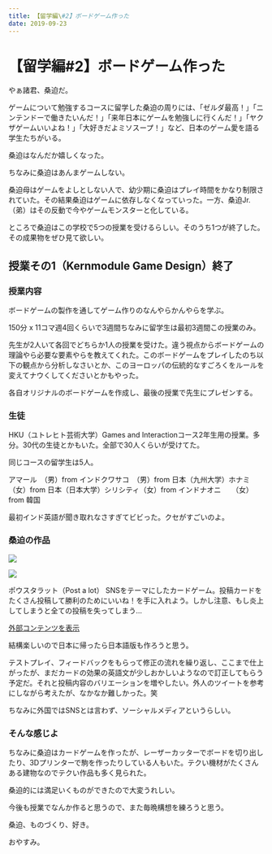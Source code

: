 ```yaml
---
title: 【留学編\#2】ボードゲーム作った
date: 2019-09-23
---
```


# 【留学編#2】ボードゲーム作った

やぁ諸君、桑迫だ。

ゲームについて勉強するコースに留学した桑迫の周りには、「ゼルダ最高！」「ニンテンドーで働きたいんだ！」「来年日本にゲームを勉強しに行くんだ！」「ヤクザゲームいいよね！」「大好きだよミソスープ！」など、日本のゲーム愛を語る学生たちがいる。

桑迫はなんだか嬉しくなった。

ちなみに桑迫はあんまゲームしない。

桑迫母はゲームをよしとしない人で、幼少期に桑迫はプレイ時間をかなり制限されていた。その結果桑迫はゲームに依存しなくなっていった。一方、桑迫Jr.（弟）はその反動で今やゲームモンスターと化している。

ところで桑迫はこの学校で5つの授業を受けるらしい。そのうち1つが終了した。その成果物をぜひ見て欲しい。

## 授業その1（Kernmodule Game Design）終了

### 授業内容

ボードゲームの製作を通してゲーム作りのなんやらかんやらを学ぶ。

150分 x 11コマ週4回くらいで3週間ちなみに留学生は最初3週間この授業のみ。

先生が2人いて各回でどちらか1人の授業を受けた。違う視点からボードゲームの理論やら必要な要素やらを教えてくれた。このボードゲームをプレイしたのち以下の観点から分析しなさいとか、このヨーロッパの伝統的なすごろくをルールを変えてナウくしてくださいとかもやった。

各自オリジナルのボードゲームを作成し、最後の授業で先生にプレゼンする。

### 生徒

HKU（ユトレヒト芸術大学）Games and Interactionコース2年生用の授業。多分。30代の生徒とかもいた。全部で30人くらいが受けてた。

同じコースの留学生は5人。

アマール　（男）from インドクワサコ　（男）from 日本（九州大学）ホナミ　　（女）from 日本（日本大学）シリシティ（女）from インドナオニ　　（女）from 韓国

最初インド英語が聞き取れなさすぎてビビった。クセがすごいのよ。

### 桑迫の作品

![](https://chankuwa.com/wp-content/uploads/2019/09/box1-1024x768.jpg)

![](https://chankuwa.com/wp-content/uploads/2019/09/postalot1-1024x768.jpg)

ポウスタラット（Post a lot）
SNSをテーマにしたカードゲーム。投稿カードをたくさん投稿して勝利のためにいいね！を手に入れよう。しかし注意、もし炎上してしまうと全ての投稿を失ってしまう...

[外部コンテンツを表示](https://www.youtube.com/embed/RFCZtSS9VfA)

結構楽しいので日本に帰ったら日本語版も作ろうと思う。

テストプレイ、フィードバックをもらって修正の流れを繰り返し、ここまで仕上がったが、まだカードの効果の英語文が少しおかしいようなので訂正してもらう予定だ。それと投稿内容のバリエーションを増やしたい。外人のツイートを参考にしながら考えたが、なかなか難しかった。笑

ちなみに外国ではSNSとは言わず、ソーシャルメディアというらしい。

### そんな感じよ

ちなみに桑迫はカードゲームを作ったが、レーザーカッターでボードを切り出したり、3Dプリンターで駒を作ったりしている人もいた。テクい機材がたくさんある建物なのでテクい作品も多く見られた。

桑迫的には満足いくものができたので大変うれしい。

今後も授業でなんか作ると思うので、また毎晩構想を練ろうと思う。

桑迫、ものづくり、好き。

おやすみ。